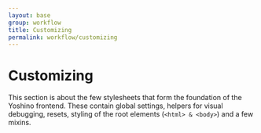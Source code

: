 ```yaml
---
layout: base
group: workflow
title: Customizing
permalink: workflow/customizing
---
```


# Customizing

This section is about the few stylesheets that form the foundation of the Yoshino frontend. These contain global settings, helpers for visual debugging, resets, styling of the root elements (`<html> & <body>`) and a few mixins.
